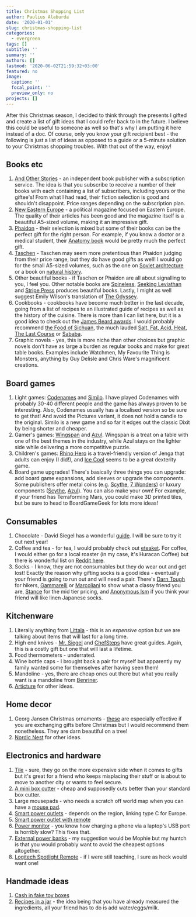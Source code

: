 ```yaml
---
title: Christmas Shopping List
author: Paulius Alaburda
date: '2020-01-01'
slug: christmas-shopping-list
categories: 
  - evergreen
tags: []
subtitle: ''
summary: ''
authors: []
lastmod: '2020-06-02T21:59:32+03:00'
featured: no
image:
  caption: ''
  focal_point: ''
  preview_only: no
projects: []
---
```


After this Christmas season, I decided to think through the presents I gifted and create a list of gift ideas that I could refer back to in the future. I believe this could be useful to someone as well so that's why I am putting it here instead of a doc. Of course, only you know your gift recipient best - the following is just a list of ideas as opposed to a guide or a 5-minute solution to your Christmas shopping troubles. With that out of the way, enjoy! 

## Books etc

1. [And Other Stories](https://www.andotherstories.org/subscriptions/) - an independent book publisher with a subscription service. The idea is that you subscribe to receive a number of their books with each containing a list of subscribers, including yours or the giftee's! From what I had read, their fiction selection is good and shouldn't disappoint. Price ranges depending on the subscription plan. 
2. [New Eastern Europe](https://neweasterneurope.eu/subscribe/) - a political magazine focused on Eastern Europe. The quality of their articles has been good and the magazine itself is a beautiful A5-sized volume, making it an impressive gift.
3. [Phaidon](https://uk.phaidon.com/store/) - their selection is mixed but some of their books can be the perfect gift for the right person. For example, if you know a doctor or a medical student, their [Anatomy book](https://uk.phaidon.com/store/general-non-fiction/anatomy-exploring-the-human-body-9780714879888/) would be pretty much the perfect gift.
4. [Taschen](https://www.taschen.com/) - Taschen may seem more pretentious than Phaidon judging from their price range, but they do have good gifts as well! I would go for the small A5-sized volumes, such as the one on [Soviet archtecture](https://www.taschen.com/pages/en/catalogue/architecture/all/49365/facts.frederic_chaubin_cccp.htm) or a book on [natural history](https://www.taschen.com/pages/en/catalogue/classics/all/05420/facts.seba_cabinet_of_natural_curiosities.htm).
5. Other beautiful books - if Taschen or Phaidon are all about signalling to you, I feel you. Other notable books are [Spineless](https://www.amazon.com/Spineless-Portraits-Marine-Invertebrates-Backbone/dp/1419710079/), [Seeking Leviathan](https://cswannphotography.com/book/) and [Stripe Press](https://press.stripe.com/) produces beautiful books. Lastly, I might as well suggest Emily Wilson's translation of [The Odyssey](https://www.amazon.co.uk/Odyssey-Homer/dp/0393356256).
6. Cookbooks - cookbooks have become much better in the last decade, going from a list of recipes to an illustrated guide of recipes as well as the history of the cuisine. There is more than I can list here, but it is a good idea to check out the [James Beard awards](https://www.jamesbeard.org/blog/this-years-best-cookbooks). I would probably recommend [the Food of Sichuan](https://www.amazon.co.uk/Food-Sichuan-Fuchsia-Dunlop/dp/1408867559), the much lauded [Salt, Fat, Acid, Heat](https://www.amazon.co.uk/Salt-Fat-Acid-Heat-Mastering/dp/1782112308/), [The Last Course](https://www.amazon.co.uk/dp/037550429X/) or [Sababa](https://www.amazon.co.uk/dp/0525533451/).
7. Graphic novels - yes, this is more niche than other choices but graphic novels don't have as large a burden as regular books and make for great table books. Examples include Watchmen, My Favourite Thing is Monsters, anything by Guy Delisle and Chris Ware's magnificent creations.

## Board games

1. Light games: [Codenames](https://boardgamegeek.com/boardgame/178900/codenames) and [Similo](https://boardgamegeek.com/boardgame/268620/similo). I have played Codenames with probably 30-40 different people and the game has always proven to be interesting. Also, Codenames usually has a localised version so be sure to get that! And avoid the Pictures variant, it does not hold a candle to the original. Similo is a new game and so far it edges out the classic Dixit by being shorter and cheaper.
2. Gamer's games: [Wingspan](https://boardgamegeek.com/boardgame/266192/wingspan) and [Azul](https://boardgamegeek.com/boardgame/230802/azul). Wingspan is a treat on a table with one of the best themes in the industry, while Azul stays on the lighter side while delivering a more competitive puzzle. 
3. Children's games: [Rhino Hero](https://boardgamegeek.com/boardgame/91514/rhino-hero) is a travel-friendly version of Jenga that adults can enjoy (I did!), and [Ice Cool](https://boardgamegeek.com/boardgame/177524/icecool) seems to be a great dexterity game.
4. Board game upgrades! There's basically three things you can upgrade: add board game expansions, add sleeves or upgrade the components. Some publishers offer metal coins (e.g. [Scythe](https://stonemaier-games.myshopify.com/products/metal-coins-scythe-asia?variant=25456101190), [7 Wonders](https://shop.rprod.com/en/7-wonders-duel/52-7-wonders-duel-metal-coins.html)) or luxury components ([Scythe](https://stonemaier-games.myshopify.com/products/scythe-metal-mechs-1-from-each-faction), [Azul](https://www.nextmovegames.com/en/home/31-azul-joker-tiles.html)). You can also make your own! For example, if your friend has Terraforming Mars, you could make 3D printed tiles, but be sure to head to BoardGameGeek for lots more ideas! 

## Consumables

1. Chocolate - David Siegel has a wonderful [guide](https://medium.com/@pullnews/david-siegels-chocolate-porn-156f648a69ab). I will be sure to try it out next year!
2. Coffee and tea - for tea, I would probably check out [eteaket](https://www.eteaket.co.uk/). For coffee, I would either go for a local roaster (in my case, it's Huracan Coffee) but there is wonderful list on [Reddit here](https://www.reddit.com/r/Coffee/comments/9272cl/where_to_buy_roasted_coffee_beans_in_europe/).
3. Socks - I know, they are not consumables but they do wear out and get lost! Exactly the reason why gifting socks is a good idea - eventually your friend is going to run out and will need a pair. There's [Darn Tough](https://darntough.com/collections/men) for hikers, [Gammarelli](https://www.meschaussettesrouges.com/en/3_gammarelli) or [Marcoliani](https://www.marcoliani.it/en/distribution/) to show what a classy friend you are, [Stance](https://euro.stance.eu.com/) for the mid tier pricing, and [Anonymous Ism](https://anonymousism.com/) if you think your friend will like linen Japanese socks.

## Kitchenware

1. Literally anything from [Littala](https://www.iittala.com/collections/iittala/tools/c/tools/intro) - this is an _expensive_ option but we are talking about items that will last for a long time.
2. High end knives - [Mr. Siegel](https://medium.com/@pullnews/david-siegels-knife-porn-ea19f8553e79?) and [ChefSteps](https://www.chefsteps.com/activities/the-chefsteps-kitchen-team-shares-their-favorite-knives) have great guides. Again, this is a costly gift but one that will last a lifetime.
3. Food thermometers - underrated.
4. Wine bottle caps - I brought back a pair for myself but apparently my family wanted some for themselves after having seen them!
5. Mandoline - yes, there are cheap ones out there but what you really want is a mandoline from [Benriner](https://www.amazon.co.uk/s?k=mandoline+benriner&ref=nb_sb_noss).
6. [Articture](https://articture.com/) for other ideas. 

## Home decor

1. Georg Jansen Christmas ornaments - [these](https://www.georgjensen.com/global/christmas/scandinavian-christmas-decorations) are especially effective if you are exchanging gifts before Christmas but I would recommend them nonetheless. They are darn beautiful on a tree!
2. [Nordic Nest](https://www.nordicnest.com/) for other ideas.

## Electronics and hardware

1. [Tile](https://www.thetileapp.com/en-eu/) - sure, they go on the more expensive side when it comes to gifts but it's great for a friend who keeps misplacing their stuff or is about to move to another city or wants to feel secure.
2. [A mini box cutter](https://www.amazon.com/dp/B00M1XZXGU) - cheap and supposedly cuts better than your standard box cutter.
3. Large mousepads - who needs a scratch off world map when you can have a [mouse pad](https://www.amazon.com/dp/B01IR37TXM/).
4. [Smart power outlets](https://www.amazon.com/dp/B07MV7F26P/ref=psdc_6291368011_t1_B07BGT5RX6) - depends on the region, linking type C for Europe.
5. [Smart power outlet with remote](https://www.amazon.com/dp/B00DQELHBS/)
6. [Power monitor](https://www.amazon.com/dp/B01CVMAK2M/) - you know how charging a phone via a laptop's USB port is horribly slow? This fixes that.
7. [External power banks](https://www.amazon.co.uk/Mophie-PowerStation-X-Large-Portable-Charger-Black/dp/B07K4YQDLC/) - my suggestion would be Mophie but my huntch is that you would probably want to avoid the cheapest options altogether.
8. [Logitech Spotlight Remote](https://www.logitech.com/en-us/product/spotlight-presentation-remote) - if I were still teaching, I sure as heck would want one!

## Handmade ideas

1. [Cash in fake toy boxes](https://twitter.com/TwoClawsMedia/status/1210030954485633025)
2. [Recipes in a jar](https://www.tasteofhome.com/collection/recipes-for-gifts-in-a-jar/) - the idea being that you have already measured the ingredients, all your friend has to do is add water/eggs/milk.

